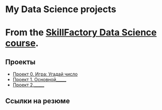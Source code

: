 # My Data Science projects
# From the [SkillFactory Data Science course](https://skillfactory.ru/data-scientist).

## Проекты
* [Проект 0. Игра: Угадай число](https://github.com/JoWiry/Guess-number/blob/main/game_v2.py)
* [Проект 1. Основной_____](https://github.com/JoWiry/Guess-number/blob/main/game_v2.py)
* [Проект 2._____](https://github.com/JoWiry/Guess-number/blob/main/game.py)
## Ссылки на резюме